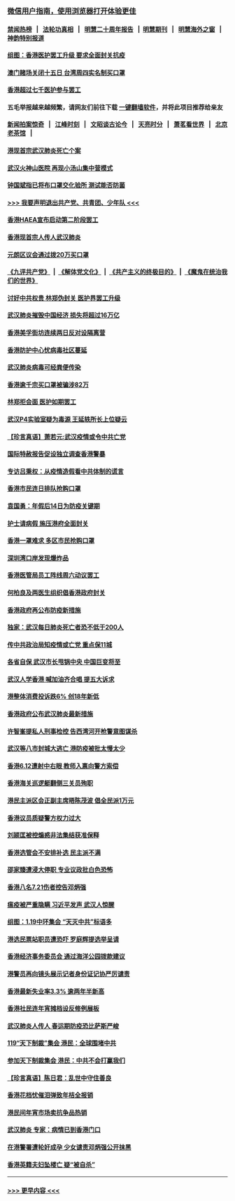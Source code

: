 ### [微信用户指南，使用浏览器打开体验更佳](https://github.com/gfw-breaker/banned-news1/blob/master/indexes/wechat-guide.md?t=0)
#### [禁闻热榜](热点新闻.md?t=0)  &nbsp;&nbsp;|&nbsp;&nbsp; [法轮功真相](https://github.com/gfw-breaker/truth/blob/master/README.md?t=0) &nbsp;&nbsp;|&nbsp;&nbsp; [明慧二十周年报告](https://github.com/gfw-breaker/mh-reports/blob/master/README.md?t=0) &nbsp;&nbsp;|&nbsp;&nbsp;[明慧期刊](https://github.com/gfw-breaker/mh-qikan) &nbsp;&nbsp;|&nbsp;&nbsp; [明慧海外之窗](https://github.com/gfw-breaker/mh-news/blob/master/README.md?t=0) &nbsp;&nbsp;|&nbsp;&nbsp; [神韵特别报道](https://github.com/gfw-breaker/mh-news/blob/master/shenyun.md?t=0)
#### [组图：香港医护罢工升级 要求全面封关抗疫](../pages/nsc415/n11844107.md?t=02060022) 
#### [澳门赌场关闭十五日 台湾周四实名制买口罩](../pages/nsc415/n11845083.md?t=02060022) 
#### [香港超过七千医护参与罢工](../pages/nsc415/n11845051.md?t=02060022) 
#### 五毛举报越来越频繁，请网友们前往下载 [一键翻墙软件](https://github.com/gfw-breaker/ssr-accounts)，并将此项目推荐给亲友
#### [新闻拍案惊奇](https://github.com/gfw-breaker/banned-news1/blob/master/pages/link4.md) &nbsp;&nbsp;|&nbsp;&nbsp; [江峰时刻](https://github.com/gfw-breaker/banned-news1/blob/master/pages/link4.md) &nbsp;&nbsp;|&nbsp;&nbsp; [文昭谈古论今](https://github.com/gfw-breaker/banned-news1/blob/master/pages/link4.md) &nbsp;&nbsp;|&nbsp;&nbsp; [天亮时分](https://github.com/gfw-breaker/banned-news1/blob/master/pages/link4.md) &nbsp;&nbsp;|&nbsp;&nbsp; [萧茗看世界](https://github.com/gfw-breaker/banned-news1/blob/master/pages/link4.md) &nbsp;&nbsp;|&nbsp;&nbsp; [北京老茶馆](https://github.com/gfw-breaker/banned-news1/blob/master/pages/link4.md) &nbsp;&nbsp;|&nbsp;&nbsp; 
#### [港现首宗武汉肺炎死亡个案](../pages/nsc415/n11844998.md?t=02060022) 
#### [武汉火神山医院 再现小汤山集中营模式](../pages/nsc415/n11844763.md?t=02060022) 
#### [钟国斌指已将布口罩交化验所 测试能否防菌](../pages/nsc415/n11842783.md?t=02060022) 
#### [>>> 我要声明退出共产党、共青团、少年队 <<<](https://github.com/begood0513/goodnews/blob/master/quit/letter.md) 
#### [香港HAEA宣布启动第二阶段罢工](../pages/nsc415/n11842723.md?t=02060022) 
#### [香港现首宗人传人武汉肺炎](../pages/nsc415/n11842766.md?t=02060022) 
#### [元朗区议会通过拨20万买口罩](../pages/nsc415/n11842754.md?t=02060022) 
#### [《九评共产党》](https://github.com/begood0513/9ping.md/blob/master/README.md) &nbsp;|&nbsp; [《解体党文化》](../../../../jtdwh.md/blob/master/README.md)  &nbsp;|&nbsp; [《共产主义的终极目的》](../../../../gczydzjmd.md/blob/master/README.md) &nbsp;|&nbsp; [《魔鬼在统治我们的世界》](../../../../mgztzwmdsj.md/blob/master/README.md) 
#### [讨好中共权贵 林郑伪封关 医护界罢工升级](../pages/nsc415/n11842359.md?t=02060022) 
#### [武汉肺炎摧毁中国经济 损失将超过16万亿](../pages/nsc415/n11839723.md?t=02060022) 
#### [香港美孚街坊连续两日反对设隔离营](../pages/nsc415/n11839962.md?t=02060022) 
#### [香港防护中心忧病毒社区蔓延](../pages/nsc415/n11839933.md?t=02060022) 
#### [武汉肺炎病毒可经粪便传染](../pages/nsc415/n11839939.md?t=02060022) 
#### [香港逾千宗买口罩被骗涉82万](../pages/nsc415/n11839914.md?t=02060022) 
#### [林郑拒会面 医护如期罢工](../pages/nsc415/n11839892.md?t=02060022) 
#### [武汉P4实验室疑为毒源 王延轶所长上位疑云](../pages/nsc415/n11835543.md?t=02060022) 
#### [【珍言真语】萧若元:武汉疫情或令中共亡党](../pages/nsc415/n11829394.md?t=02060022) 
#### [国际特赦报告促设独立调查香港警暴](../pages/nsc415/n11833845.md?t=02060022) 
#### [专访吕秉权：从疫情造假看中共体制的谎言](../pages/nsc415/n11833813.md?t=02060022) 
#### [香港市民连日排队抢购口罩](../pages/nsc415/n11833794.md?t=02060022) 
#### [袁国勇：年假后14日为防疫关键期](../pages/nsc415/n11831088.md?t=02060022) 
#### [护士请病假 施压港府全面封关](../pages/nsc415/n11831030.md?t=02060022) 
#### [香港一罩难求 多区市民抢购口罩](../pages/nsc415/n11831002.md?t=02060022) 
#### [深圳湾口岸发现爆炸品](../pages/nsc415/n11828802.md?t=02060022) 
#### [香港医管局员工阵线周六动议罢工](../pages/nsc415/n11828762.md?t=02060022) 
#### [何柏良及两医生组织倡香港政府封关](../pages/nsc415/n11828749.md?t=02060022) 
#### [香港政府再公布防疫新措施](../pages/nsc415/n11828716.md?t=02060022) 
#### [独家：武汉每日肺炎死亡者恐不低于200人](../pages/nsc415/n11828240.md?t=02060022) 
#### [传中共政治局知疫情或亡党 重点保11城](../pages/nsc415/n11828145.md?t=02060022) 
#### [各省自保 武汉市长甩锅中央 中国巨变将至](../pages/nsc415/n11828021.md?t=02060022) 
#### [武汉人学香港 喊加油齐合唱 提五大诉求](../pages/nsc415/n11827046.md?t=02060022) 
#### [港整体消费投诉跌6% 创18年新低](../pages/nsc415/n11817280.md?t=02060022) 
#### [香港政府公布武汉肺炎最新措施](../pages/nsc415/n11817152.md?t=02060022) 
#### [许智峯提私人刑事检控 告西湾河开枪警意图谋杀](../pages/nsc415/n11817132.md?t=02060022) 
#### [武汉等八市封城大逃亡 港防疫被批太慢太少](../pages/nsc415/n11817058.md?t=02060022) 
#### [香港6.12遭射中右眼 教师入禀向警方索偿](../pages/nsc415/n11814678.md?t=02060022) 
#### [香港海关巡逻艇翻侧三关员殉职](../pages/nsc415/n11814604.md?t=02060022) 
#### [港民主派区会正副主席晤陈茂波 倡全民派1万元](../pages/nsc415/n11814582.md?t=02060022) 
#### [香港议员质疑警方权力过大](../pages/nsc415/n11814560.md?t=02060022) 
#### [刘颕匡被控煽惑非法集结获准保释](../pages/nsc415/n11811727.md?t=02060022) 
#### [香港选管会不安排补选 民主派不满](../pages/nsc415/n11811691.md?t=02060022) 
#### [邵家臻遭浸大停职 专业议政批白色恐怖](../pages/nsc415/n11811670.md?t=02060022) 
#### [香港八名7.21伤者控告邓炳强](../pages/nsc415/n11811623.md?t=02060022) 
#### [瘟疫被严重隐瞒 习近平发声 武汉人惊醒](../pages/nsc415/n11811186.md?t=02060022) 
#### [组图：1.19中环集会 “天灭中共”标语多](../pages/nsc415/n11809514.md?t=02060022) 
#### [港选民票站职员遭恐吓 罗庭辉提选举呈请](../pages/nsc415/n11808914.md?t=02060022) 
#### [香港经济事务委员会 通过海洋公园拨款建议](../pages/nsc415/n11808906.md?t=02060022) 
#### [港警员再向镜头展示记者身份证记协严厉谴责](../pages/nsc415/n11808888.md?t=02060022) 
#### [香港最新失业率3.3% 逾两年半新高](../pages/nsc415/n11808887.md?t=02060022) 
#### [香港社民连年宵摊档设反修例展板](../pages/nsc415/n11808857.md?t=02060022) 
#### [武汉肺炎人传人 春运期防疫恐比萨斯严峻](../pages/nsc415/n11808739.md?t=02060022) 
#### [119“天下制裁”集会 港民：全球围堵中共](../pages/nsc415/n11806318.md?t=02060022) 
#### [参加天下制裁集会 港民：中共不会打赢我们](../pages/nsc415/n11806596.md?t=02060022) 
#### [【珍言真语】陈日君：乱世中守住善良](../pages/nsc415/n11806247.md?t=02060022) 
#### [香港花档忧催泪弹致年桔全报销](../pages/nsc415/n11806130.md?t=02060022) 
#### [港民间年宵市场卖抗争品热销](../pages/nsc415/n11806073.md?t=02060022) 
#### [武汉肺炎 专家：病情已到香港门口](../pages/nsc415/n11806020.md?t=02060022) 
#### [在港警署遭轮奸成孕 少女谴责邓炳强公开抹黑](../pages/nsc415/n11805981.md?t=02060022) 
#### [香港英籍夫妇坠楼亡 疑“被自杀”](../pages/nsc415/n11805937.md?t=02060022) 

----
#### [ >>> 更早内容 <<< ](../indexes/nsc415-earlier.md)
